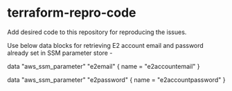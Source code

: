 # terraform-repro-code
Add desired code to this repository for reproducing the issues.

Use below data blocks for retrieving E2 account email and password already set in SSM parameter store -

data "aws_ssm_parameter" "e2email" {
  name = "e2accountemail"
}

data "aws_ssm_parameter" "e2password" {
  name = "e2accountpassword"
}
